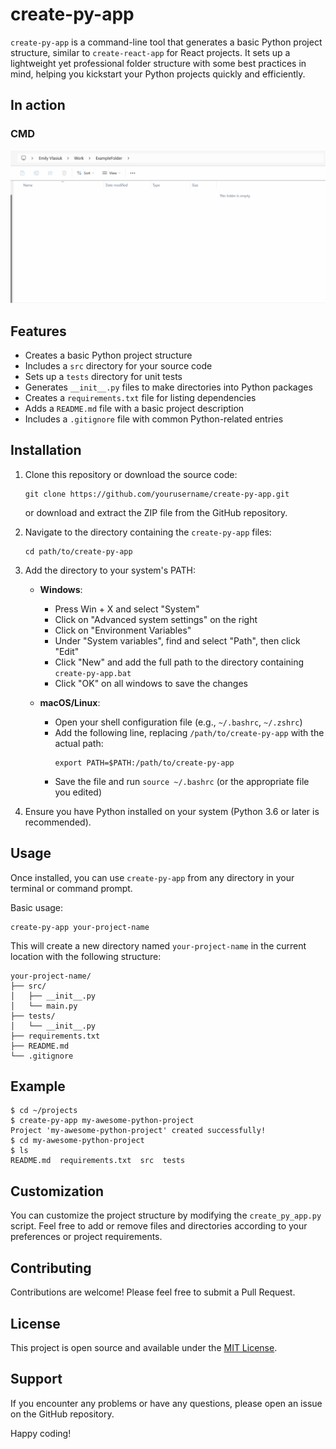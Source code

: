 # create-py-app

`create-py-app` is a command-line tool that generates a basic Python project structure, similar to `create-react-app` for React projects. It sets up a lightweight yet professional folder structure with some best practices in mind, helping you kickstart your Python projects quickly and efficiently.

## In action 
### CMD 
![Create using cmd](demo\create_new_app_from_cmd.gif)

## Features

- Creates a basic Python project structure
- Includes a `src` directory for your source code
- Sets up a `tests` directory for unit tests
- Generates `__init__.py` files to make directories into Python packages
- Creates a `requirements.txt` file for listing dependencies
- Adds a `README.md` file with a basic project description
- Includes a `.gitignore` file with common Python-related entries

## Installation

1. Clone this repository or download the source code:
   ```
   git clone https://github.com/yourusername/create-py-app.git
   ```
   or download and extract the ZIP file from the GitHub repository.

2. Navigate to the directory containing the `create-py-app` files:
   ```
   cd path/to/create-py-app
   ```

3. Add the directory to your system's PATH:
   - **Windows**:
     - Press Win + X and select "System"
     - Click on "Advanced system settings" on the right
     - Click on "Environment Variables"
     - Under "System variables", find and select "Path", then click "Edit"
     - Click "New" and add the full path to the directory containing `create-py-app.bat`
     - Click "OK" on all windows to save the changes
   
   - **macOS/Linux**:
     - Open your shell configuration file (e.g., `~/.bashrc`, `~/.zshrc`)
     - Add the following line, replacing `/path/to/create-py-app` with the actual path:
       ```
       export PATH=$PATH:/path/to/create-py-app
       ```
     - Save the file and run `source ~/.bashrc` (or the appropriate file you edited)

4. Ensure you have Python installed on your system (Python 3.6 or later is recommended).

## Usage

Once installed, you can use `create-py-app` from any directory in your terminal or command prompt.

Basic usage:
```
create-py-app your-project-name
```

This will create a new directory named `your-project-name` in the current location with the following structure:

```
your-project-name/
├── src/
│   ├── __init__.py
│   └── main.py
├── tests/
│   └── __init__.py
├── requirements.txt
├── README.md
└── .gitignore
```

## Example

```
$ cd ~/projects
$ create-py-app my-awesome-python-project
Project 'my-awesome-python-project' created successfully!
$ cd my-awesome-python-project
$ ls
README.md  requirements.txt  src  tests
```

## Customization

You can customize the project structure by modifying the `create_py_app.py` script. Feel free to add or remove files and directories according to your preferences or project requirements.

## Contributing

Contributions are welcome! Please feel free to submit a Pull Request.

## License

This project is open source and available under the [MIT License](LICENSE).

## Support

If you encounter any problems or have any questions, please open an issue on the GitHub repository.

Happy coding!
